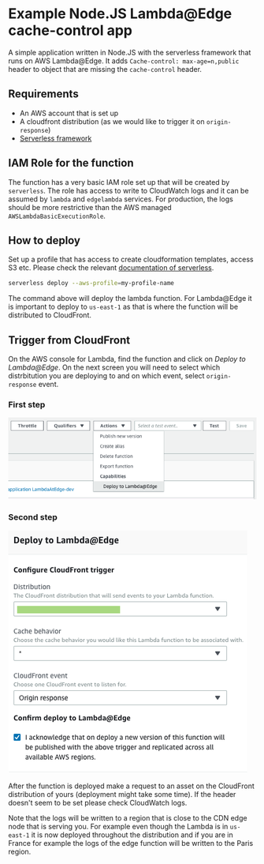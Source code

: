 # Example Node.JS Lambda@Edge cache-control app

A simple application written in Node.JS with the serverless framework that runs on AWS Lambda@Edge.
It adds `Cache-control: max-age=n,public` header to object that are missing the `cache-control` header.

## Requirements

 - An AWS account that is set up
 - A cloudfront distribution (as we would like to trigger it on `origin-response`)
 - [Serverless framework](https://serverless.com/framework/docs/getting-started/)

 ## IAM Role for the function

 The function has a very basic IAM role set up that will be created by `serverless`. The role has access to write to CloudWatch logs and it can be assumed by `lambda` and `edgelambda` services. For production, the logs should be more restrictive than the AWS managed `AWSLambdaBasicExecutionRole`.

 ## How to deploy

 Set up a profile that has access to create cloudformation templates, access S3 etc. Please check the relevant [documentation of serverless](https://serverless.com/framework/docs/providers/aws/guide/credentials/).

```bash
serverless deploy --aws-profile=my-profile-name
```

The command above will deploy the lambda function. For Lambda@Edge it is important to deploy to `us-east-1` as that is where the function will be distributed to CloudFront.

## Trigger from CloudFront

On the AWS console for Lambda, find the function and click on _Deploy to Lambda@Edge_. On the next screen you will need to select which distrbitution you are deploying to and on which event, select `origin-response` event.

### First step
![Deploy first step](./assets/deploy-1.png "Deploy first step")

### Second step
![Deploy second step](./assets/deploy-2.png "Deploy second step")

After the function is deployed make a request to an asset on the CloudFront distribution of yours (deployment might take some time). If the header doesn't seem to be set please check CloudWatch logs.

Note that the logs will be written to a region that is close to the CDN edge node that is serving you. For example even though the Lambda is in `us-east-1` it is now deployed throughout the distribution and if you are in France for example the logs of the edge function will be written to the Paris region.
